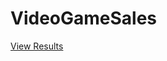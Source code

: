 # VideoGameSales



[View Results](https://html-preview.github.io/?url=https://github.com/GuledGedi/Video-Game-Sales/blob/main/Summary%20Statistics-results%20(4).html)
